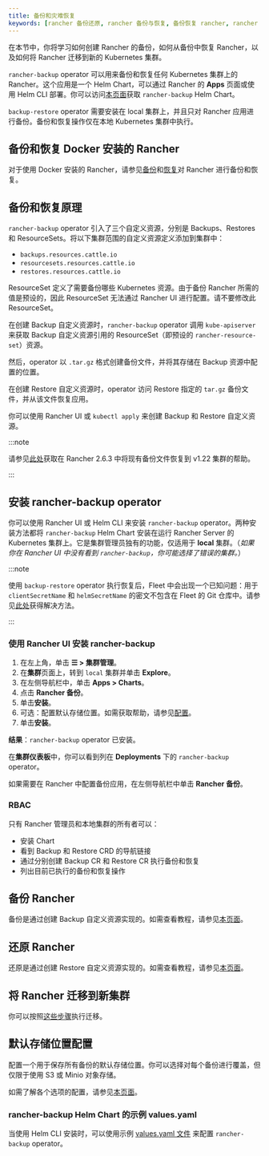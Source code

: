 ```yaml
---
title: 备份和灾难恢复
keywords: [rancher 备份还原, rancher 备份与恢复, 备份恢复 rancher, rancher 备份与恢复 rancher]
---
```


在本节中，你将学习如何创建 Rancher 的备份，如何从备份中恢复 Rancher，以及如何将 Rancher 迁移到新的 Kubernetes 集群。

`rancher-backup` operator 可以用来备份和恢复任何 Kubernetes 集群上的 Rancher。这个应用是一个 Helm Chart，可以通过 Rancher 的 **Apps** 页面或使用 Helm CLI 部署。你可以访问[本页面](https://github.com/rancher/charts/tree/release-v2.6/charts/rancher-backup)获取 `rancher-backup` Helm Chart。

`backup-restore` operator 需要安装在 local 集群上，并且只对 Rancher 应用进行备份。备份和恢复操作仅在本地 Kubernetes 集群中执行。


## 备份和恢复 Docker 安装的 Rancher

对于使用 Docker 安装的 Rancher，请参见[备份](../how-to-guides/new-user-guides/backup-restore-and-disaster-recovery/back-up-docker-installed-rancher.md)和[恢复](../how-to-guides/new-user-guides/backup-restore-and-disaster-recovery/restore-docker-installed-rancher.md)对 Rancher 进行备份和恢复。

## 备份和恢复原理

`rancher-backup` operator 引入了三个自定义资源，分别是 Backups、Restores 和 ResourceSets。将以下集群范围的自定义资源定义添加到集群中：

- `backups.resources.cattle.io`
- `resourcesets.resources.cattle.io`
- `restores.resources.cattle.io`

ResourceSet 定义了需要备份哪些 Kubernetes 资源。由于备份 Rancher 所需的值是预设的，因此 ResourceSet 无法通过 Rancher UI 进行配置。请不要修改此 ResourceSet。

在创建 Backup 自定义资源时，`rancher-backup` operator 调用 `kube-apiserver` 来获取 Backup 自定义资源引用的 ResourceSet（即预设的 `rancher-resource-set`）资源。

然后，operator 以 `.tar.gz` 格式创建备份文件，并将其存储在 Backup 资源中配置的位置。

在创建 Restore 自定义资源时，operator 访问 Restore 指定的 `tar.gz` 备份文件，并从该文件恢复应用。

你可以使用 Rancher UI 或 `kubectl apply` 来创建 Backup 和 Restore 自定义资源。

:::note

请参见[此处](../how-to-guides/new-user-guides/backup-restore-and-disaster-recovery/migrate-rancher-to-new-cluster.md#2-使用-restore-自定义资源来还原备份)获取在 Rancher 2.6.3 中将现有备份文件恢复到 v1.22 集群的帮助。

:::

## 安装 rancher-backup operator

你可以使用 Rancher UI 或 Helm CLI 来安装 `rancher-backup` operator。两种安装方法都将 `rancher-backup` Helm Chart 安装在运行 Rancher Server 的 Kubernetes 集群上。它是集群管理员独有的功能，仅适用于 **local** 集群。（*如果你在 Rancher UI 中没有看到 `rancher-backup`，你可能选择了错误的集群。*）

:::note

使用 `backup-restore` operator 执行恢复后，Fleet 中会出现一个已知问题：用于 `clientSecretName` 和 `helmSecretName` 的密文不包含在 Fleet 的 Git 仓库中。请参见[此处](./fleet-gitops-at-scale.md#故障排除)获得解决方法。

:::

### 使用 Rancher UI 安装 rancher-backup

1. 在左上角，单击 **☰ > 集群管理**。
1. 在**集群**页面上，转到 `local` 集群并单击 **Explore**。
1. 在左侧导航栏中，单击 **Apps > Charts**。
1. 点击 **Rancher 备份**。
1. 单击**安装**。
1. 可选：配置默认存储位置。如需获取帮助，请参见[配置](../reference-guides/backup-restore-configuration/storage-configuration.md)。
1. 单击**安装**。

**结果**：`rancher-backup` operator 已安装。

在**集群仪表板**中，你可以看到列在 **Deployments** 下的 `rancher-backup` operator。

如果需要在 Rancher 中配置备份应用，在左侧导航栏中单击 **Rancher 备份**。

### RBAC

只有 Rancher 管理员和本地集群的所有者可以：

* 安装 Chart
* 看到 Backup 和 Restore CRD 的导航链接
* 通过分别创建 Backup CR 和 Restore CR 执行备份和恢复
* 列出目前已执行的备份和恢复操作

## 备份 Rancher

备份是通过创建 Backup 自定义资源实现的。如需查看教程，请参见[本页面](../how-to-guides/new-user-guides/backup-restore-and-disaster-recovery/back-up-rancher.md)。

## 还原 Rancher

还原是通过创建 Restore 自定义资源实现的。如需查看教程，请参见[本页面](../how-to-guides/new-user-guides/backup-restore-and-disaster-recovery/restore-rancher.md)。

## 将 Rancher 迁移到新集群

你可以按照[这些步骤](../how-to-guides/new-user-guides/backup-restore-and-disaster-recovery/migrate-rancher-to-new-cluster.md)执行迁移。

## 默认存储位置配置

配置一个用于保存所有备份的默认存储位置。你可以选择对每个备份进行覆盖，但仅限于使用 S3 或 Minio 对象存储。

如需了解各个选项的配置，请参见[本页面](../reference-guides/backup-restore-configuration/storage-configuration.md)。

### rancher-backup Helm Chart 的示例 values.yaml

当使用 Helm CLI 安装时，可以使用示例 [values.yaml 文件](../reference-guides/backup-restore-configuration/storage-configuration.md#rancher-backup-helm-chart-的示例-valuesyaml) 来配置 `rancher-backup` operator。
